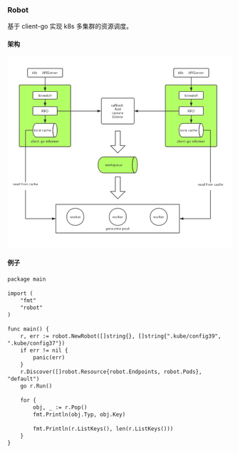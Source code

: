 ### Robot

基于 client-go 实现 k8s 多集群的资源调度。

#### 架构
![avatar](./robot.png)

#### 例子

    package main
    
    import (
    	"fmt"
    	"robot"
    )
    
    func main() {
    	r, err := robot.NewRobot([]string{}, []string{".kube/config39", ".kube/config37"})
    	if err != nil {
    		panic(err)
    	}
    	r.Discover([]robot.Resource{robot.Endpoints, robot.Pods}, "default")
    	go r.Run()
    
    	for {
    		obj, _ := r.Pop()
    		fmt.Println(obj.Typ, obj.Key)
    
    		fmt.Println(r.ListKeys(), len(r.ListKeys()))
    	}
    }
